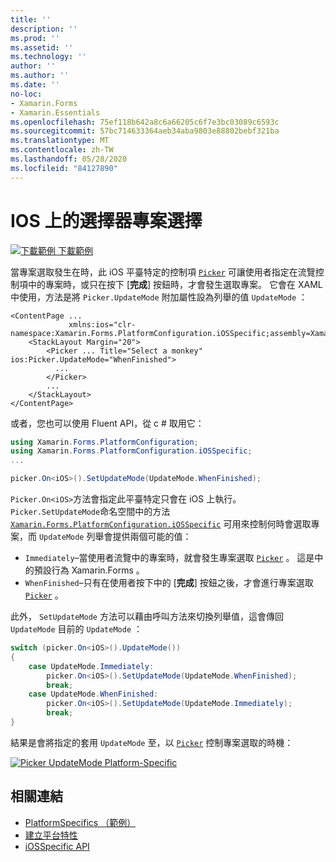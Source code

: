 ```yaml
---
title: ''
description: ''
ms.prod: ''
ms.assetid: ''
ms.technology: ''
author: ''
ms.author: ''
ms.date: ''
no-loc:
- Xamarin.Forms
- Xamarin.Essentials
ms.openlocfilehash: 75ef118b642a8c6a66205c6f7e3bc03089c6593c
ms.sourcegitcommit: 57bc714633364aeb34aba9803e88802bebf321ba
ms.translationtype: MT
ms.contentlocale: zh-TW
ms.lasthandoff: 05/28/2020
ms.locfileid: "84127890"
---
```

# <a name="picker-item-selection-on-ios"></a>IOS 上的選擇器專案選擇

[![下載範例 ](~/media/shared/download.png) 下載範例](https://docs.microsoft.com/samples/xamarin/xamarin-forms-samples/userinterface-platformspecifics)

當專案選取發生在時，此 iOS 平臺特定的控制項 [`Picker`](xref:Xamarin.Forms.Picker) 可讓使用者指定在流覽控制項中的專案時，或只在按下 [**完成**] 按鈕時，才會發生選取專案。 它會在 XAML 中使用，方法是將 `Picker.UpdateMode` 附加屬性設為列舉的值 `UpdateMode` ：

```xaml
<ContentPage ...
             xmlns:ios="clr-namespace:Xamarin.Forms.PlatformConfiguration.iOSSpecific;assembly=Xamarin.Forms.Core">
    <StackLayout Margin="20">
        <Picker ... Title="Select a monkey" ios:Picker.UpdateMode="WhenFinished">
          ...
        </Picker>
        ...
    </StackLayout>
</ContentPage>
```

或者，您也可以使用 Fluent API，從 c # 取用它：

```csharp
using Xamarin.Forms.PlatformConfiguration;
using Xamarin.Forms.PlatformConfiguration.iOSSpecific;
...

picker.On<iOS>().SetUpdateMode(UpdateMode.WhenFinished);
```

`Picker.On<iOS>`方法會指定此平臺特定只會在 iOS 上執行。 `Picker.SetUpdateMode`命名空間中的方法 [`Xamarin.Forms.PlatformConfiguration.iOSSpecific`](xref:Xamarin.Forms.PlatformConfiguration.iOSSpecific) 可用來控制何時會選取專案，而 `UpdateMode` 列舉會提供兩個可能的值：

- `Immediately`–當使用者流覽中的專案時，就會發生專案選取 [`Picker`](xref:Xamarin.Forms.Picker) 。 這是中的預設行為 Xamarin.Forms 。
- `WhenFinished`–只有在使用者按下中的 [**完成**] 按鈕之後，才會進行專案選取 [`Picker`](xref:Xamarin.Forms.Picker) 。

此外， `SetUpdateMode` 方法可以藉由呼叫方法來切換列舉值，這會傳回 `UpdateMode` 目前的 `UpdateMode` ：

```csharp
switch (picker.On<iOS>().UpdateMode())
{
    case UpdateMode.Immediately:
        picker.On<iOS>().SetUpdateMode(UpdateMode.WhenFinished);
        break;
    case UpdateMode.WhenFinished:
        picker.On<iOS>().SetUpdateMode(UpdateMode.Immediately);
        break;
}
```

結果是會將指定的套用 `UpdateMode` 至，以 [`Picker`](xref:Xamarin.Forms.Picker) 控制專案選取的時機：

[![](picker-selection-images/picker-updatemode.png "Picker UpdateMode Platform-Specific")](picker-selection-images/picker-updatemode-large.png#lightbox "Picker UpdateMode Platform-Specific")

## <a name="related-links"></a>相關連結

- [PlatformSpecifics （範例）](https://docs.microsoft.com/samples/xamarin/xamarin-forms-samples/userinterface-platformspecifics)
- [建立平台特性](~/xamarin-forms/platform/platform-specifics/index.md#creating-platform-specifics)
- [iOSSpecific API](xref:Xamarin.Forms.PlatformConfiguration.iOSSpecific)
